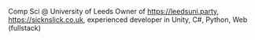 Comp Sci @ University of Leeds
Owner of https://leedsuni.party, https://sicknslick.co.uk, experienced developer in Unity, C#, Python, Web (fullstack)

